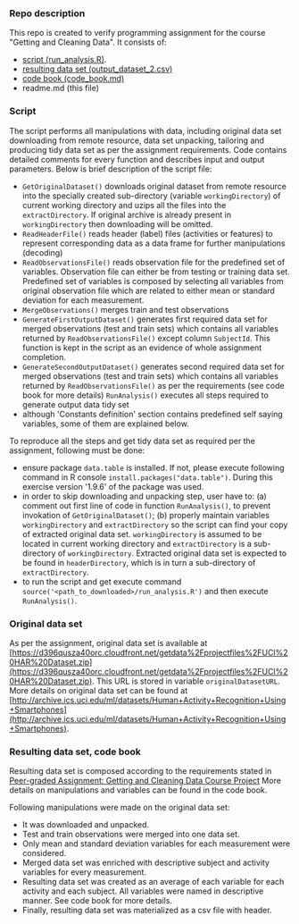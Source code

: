 ### Repo description

This repo is created to verify programming assignment for the course 
"Getting and Cleaning Data". It consists of:

*  [script (run_analysis.R)](https://github.com/obogach/Getting-and-Cleaning-Data/blob/master/run_analysis.R). 
*  [resulting data set (output_dataset_2.csv)](https://github.com/obogach/Getting-and-Cleaning-Data/blob/master/output_dataset_2.csv)
*  [code book (code_book.md)](https://github.com/obogach/Getting-and-Cleaning-Data/blob/master/code_book.md)
*  readme.md (this file)


### Script

The script performs all manipulations with data, including original data set 
downloading from remote resource, data set unpacking, tailoring and producing 
tidy data set as per the assignment requirements. Code contains detailed 
comments for every function and describes input and output parameters. 
Below is brief description of the script file:

*  `GetOriginalDataset()` downloads original dataset from remote resource into 
   the specially created sub-directory (variable `workingDirectory`) of current 
   working directory and uzips all the files into the `extractDirectory`. 
   If original archive is already present in `workingDirectory` then 
   downloading will be omitted.
*  `ReadHeaderFile()` reads header (label) files (activities or features) to 
   represent corresponding data as a data frame for further manipulations 
   (decoding)
*  `ReadObservationsFile()` reads observation file for the predefined set of 
   variables. Observation file can either be from testing or training data set. 
   Predefined set of variables is composed by selecting all variables from 
   original observation file which are related to either mean or standard 
   deviation for each measurement.
*  `MergeObservations()` merges train and test observations
*  `GenerateFirstOutputDataset()` generates first required data set for merged 
   observations (test and train sets) which contains all variables returned by 
   `ReadObservationsFile()` except column `SubjectId`. This function is kept in 
   the script as an evidence of whole assignment completion.
*  `GenerateSecondOutputDataset()` generates second required data set for merged 
   observations (test and train sets) which contains all variables returned by 
   `ReadObservationsFile()` as per the requirements (see code book for more 
   details)
   `RunAnalysis()` executes all steps required to generate output data tidy set 
*  although 'Constants definition' section contains predefined self saying 
   variables, some of them are explained below.


To reproduce all the steps and get tidy data set as required per the assignment, 
following must be done:

*  ensure package `data.table` is installed. If not, please execute following 
   command in R console `install.packages("data.table")`. During this exercise 
   version '1.9.6' of the package was used. 
*  in order to skip downloading and unpacking step, user have to: (a) comment 
   out first line of code in function `RunAnalysis()`, to prevent invokation 
   of `GetOriginalDataset()`; (b) properly maintain variables `workingDirectory` 
   and `extractDirectory` so the script can find your copy of extracted original 
   data set. `workingDirectory` is assumed to be located in current working 
   directory and `extractDirectory` is a sub-directory of `workingDirectory`.
   Extracted original data set is expected to be found in `headerDirectory`,
   which is in turn a sub-directory of `extractDirectory`.
*  to run the script and get execute command `source('<path_to_downloaded>/run_analysis.R')`
   and then execute `RunAnalysis()`.

### Original data set

As per the assignment, original data set is available at [https://d396qusza40orc.cloudfront.net/getdata%2Fprojectfiles%2FUCI%20HAR%20Dataset.zip](https://d396qusza40orc.cloudfront.net/getdata%2Fprojectfiles%2FUCI%20HAR%20Dataset.zip). 
This URL is stored in variable `originalDatasetURL`. 
More details on original data set can be found at  [http://archive.ics.uci.edu/ml/datasets/Human+Activity+Recognition+Using+Smartphones](http://archive.ics.uci.edu/ml/datasets/Human+Activity+Recognition+Using+Smartphones).

### Resulting data set, code book 
Resulting data set is composed according to the requirements stated in [Peer-graded Assignment: Getting and Cleaning Data Course Project](https://www.coursera.org/learn/data-cleaning/peer/FIZtT/getting-and-cleaning-data-course-project)
More details on manipulations and variables can be found in the code book.

Following manipulations were made on the original data set:

*  It was downloaded and unpacked.
*  Test and train observations were merged into one data set. 
*  Only mean and standard deviation variables for each measurement were 
   considered.
*  Merged data set was enriched with descriptive subject and activity variables 
   for every measurement.
*  Resulting data set was created as an average of each variable for each 
   activity and each subject. All variables were named in descriptive manner. 
   See code book for more details.
*  Finally, resulting data set was materialized as a csv file with header. 

